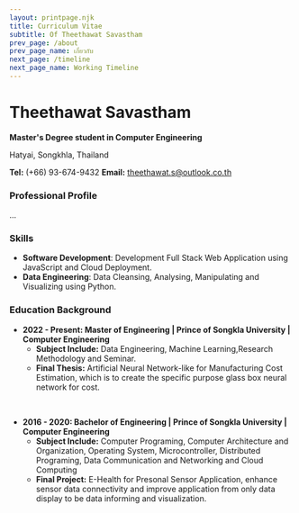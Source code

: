 ```yaml
---
layout: printpage.njk
title: Curriculum Vitae
subtitle: Of Theethawat Savastham
prev_page: /about
prev_page_name: เกี่ยวกับ
next_page: /timeline
next_page_name: Working Timeline
---
```


# **Theethawat Savastham**

**Master's Degree student in Computer Engineering**

Hatyai, Songkhla, Thailand

**Tel:** (+66) 93-674-9432 **Email:** theethawat.s@outlook.co.th

### Professional Profile

...

### Skills

- **Software Development**: Development Full Stack Web Application using JavaScript and Cloud Deployment.
- **Data Engineering**: Data Cleansing, Analysing, Manipulating and Visualizing using Python.

### Education Background

- **2022 - Present: Master of Engineering | Prince of Songkla University | Computer Engineering**
  - **Subject Include:** Data Engineering, Machine Learning,Research Methodology and Seminar.
  - **Final Thesis:** Artificial Neural Network-like for Manufacturing Cost Estimation, which is to create the specific purpose glass box neural network for cost.

<br class="print-disable"/>

- **2016 - 2020: Bachelor of Engineering | Prince of Songkla University | Computer Engineering**
  - **Subject Include:** Computer Programing, Computer Architecture and Organization, Operating System, Microcontroller, Distributed Programing, Data Communication and Networking and Cloud Computing
  - **Final Project:** E-Health for Presonal Sensor Application, enhance sensor data connectivity and improve application from only data display to be data informing and visualization.
